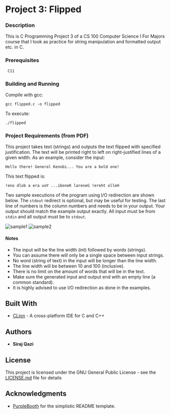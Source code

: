 # Project 3: Flipped

### Description

This is C Programming Project 3 of a CS 100 Computer Science I For Majors course that I took as practice for string manipulation and formatted output etc. in C.

### Prerequisites

```
 C11
```

### Building and Running

Compile with gcc:

```
gcc flipped.c -o flipped
```

To execute:

```
./flipped
```

### Project Requirements (from PDF)

This project takes text (strings) and outputs the text flipped with specified justification.
The text will be printed right to left on right-justified lines of a given width. As an example,
consider the input:

```Hello there! General Kenobi... You are a bold one!```

This text flipped is:

```!eno dlob a era uoY ...iboneK lareneG !ereht olleH```

Two sample executions of the program using I/O redirection are shown below. The `stdout`
redirect is optional, but may be useful for testing. The last line of numbers is the column
numbers and needs to be in your output. Your output should match the example output exactly.
All input must be from `stdin` and all output must be to `stdout`.

![sample1](/samples/sample1.png)
![sample2](/samples/sample2.png)

#### Notes
 * The input will be the line width (int) followed by words (strings).
 * You can assume there will only be a single space between input strings.
 * No word (string of text) in the input will be longer than the line width.
 * The line width will be between 10 and 100 (inclusive).
 * There is no limit on the amount of words that will be in the text.
 * Make sure the generated input and output end with an empty line (a common standard).
 * It is highly advised to use I/O redirection as done in the examples.
 
## Built With

* [CLion](https://www.jetbrains.com/clion/) - A cross-platform IDE for C and C++

## Authors

* **Siraj Qazi**

## License

This project is licensed under the GNU General Public License - see the [LICENSE.md](LICENSE.md) file for details

## Acknowledgments

 - [PurpleBooth](https://github.com/PurpleBooth) for the simplistic README template.
